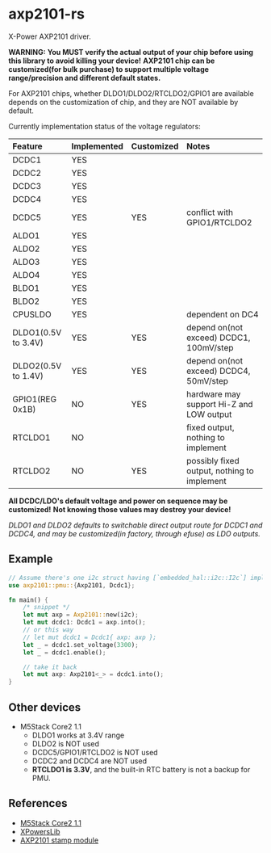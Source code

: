 # axp2101-rs

X-Power AXP2101 driver.

**WARNING:**
**You MUST verify the actual output of your chip before using this library to avoid killing your device!**
**AXP2101 chip can be customized(for bulk purchase) to support multiple voltage range/precision and different default states.**

For AXP2101 chips, whether DLDO1/DLDO2/RTCLDO2/GPIO1 are available depends
on the customization of chip, and they are NOT available by default.

Currently implementation status of the voltage regulators:

Feature | Implemented | Customized | Notes
:- | :- | :- | :-
DCDC1 | YES
DCDC2 | YES
DCDC3 | YES
DCDC4 | YES
DCDC5 | YES | YES | conflict with GPIO1/RTCLDO2
ALDO1 | YES
ALDO2 | YES
ALDO3 | YES
ALDO4 | YES
BLDO1 | YES
BLDO2 | YES
CPUSLDO | YES | | dependent on DC4
DLDO1(0.5V to 3.4V) | YES | YES | depend on(not exceed) DCDC1, 100mV/step
DLDO2(0.5V to 1.4V) | YES | YES | depend on(not exceed) DCDC4, 50mV/step
GPIO1(REG 0x1B) | NO | YES | hardware may support Hi-Z and LOW output
RTCLDO1 | NO |  | fixed output, nothing to implement
RTCLDO2 | NO | YES | possibly fixed output, nothing to implement

**All DCDC/LDO's default voltage and power on sequence may be customized!**
**Not knowing those values may destroy your device!**

*DLDO1 and DLDO2 defaults to switchable direct output route for DCDC1 and DCDC4, and may be customized(in factory, through efuse) as LDO outputs.*

## Example

```rust
// Assume there's one i2c struct having [`embedded_hal::i2c::I2c`] implemented.
use axp2101::pmu::{Axp2101, Dcdc1};

fn main() {
    /* snippet */
    let mut axp = Axp2101::new(i2c);
    let mut dcdc1: Dcdc1 = axp.into();
    // or this way
    // let mut dcdc1 = Dcdc1{ axp: axp };
    let _ = dcdc1.set_voltage(3300);
    let _ = dcdc1.enable();

    // take it back
    let mut axp: Axp2101<_> = dcdc1.into();
}
```

## Other devices

- M5Stack Core2 1.1
    - DLDO1 works at 3.4V range
    - DLDO2 is NOT used
    - DCDC5/GPIO1/RTCLDO2 is NOT used
    - DCDC2 and DCDC4 are NOT used
    - **RTCLDO1 is 3.3V**, and the built-in RTC battery is not a backup for PMU.

## References

- [M5Stack Core2 1.1](https://docs.m5stack.com/en/core/Core2%20v1.1)
- [XPowersLib](https://github.com/lewisxhe/XPowersLib)
- [AXP2101 stamp module](https://oshwhub.com/mondraker/axp2101_2023-11-18_20-15-19)
